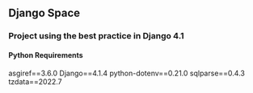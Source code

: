 ## Django Space

### Project using the best practice in Django 4.1

#### Python Requirements 
asgiref==3.6.0
Django==4.1.4
python-dotenv==0.21.0
sqlparse==0.4.3
tzdata==2022.7